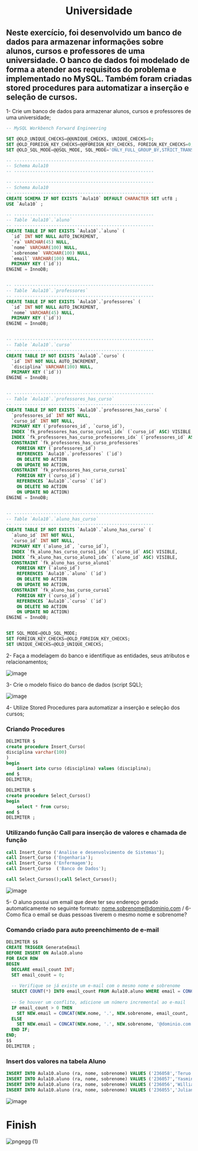 <h1 align="center"> Universidade </h1>

## Neste exercício, foi desenvolvido um banco de dados para armazenar informações sobre alunos, cursos e professores de uma universidade. O banco de dados foi modelado de forma a atender aos requisitos do problema e implementado no MySQL. Também foram criadas stored procedures para automatizar a inserção e seleção de cursos.

1- Crie um banco de dados para armazenar alunos, cursos e professores de uma
universidade;
```SQL
-- MySQL Workbench Forward Engineering

SET @OLD_UNIQUE_CHECKS=@@UNIQUE_CHECKS, UNIQUE_CHECKS=0;
SET @OLD_FOREIGN_KEY_CHECKS=@@FOREIGN_KEY_CHECKS, FOREIGN_KEY_CHECKS=0;
SET @OLD_SQL_MODE=@@SQL_MODE, SQL_MODE='ONLY_FULL_GROUP_BY,STRICT_TRANS_TABLES,NO_ZERO_IN_DATE,NO_ZERO_DATE,ERROR_FOR_DIVISION_BY_ZERO,NO_ENGINE_SUBSTITUTION';

-- -----------------------------------------------------
-- Schema Aula10
-- -----------------------------------------------------

-- -----------------------------------------------------
-- Schema Aula10
-- -----------------------------------------------------
CREATE SCHEMA IF NOT EXISTS `Aula10` DEFAULT CHARACTER SET utf8 ;
USE `Aula10` ;

-- -----------------------------------------------------
-- Table `Aula10`.`aluno`
-- -----------------------------------------------------
CREATE TABLE IF NOT EXISTS `Aula10`.`aluno` (
  `id` INT NOT NULL AUTO_INCREMENT,
  `ra` VARCHAR(45) NULL,
  `nome` VARCHAR(100) NULL,
  `sobrenome` VARCHAR(100) NULL,
  `email` VARCHAR(100) NULL,
  PRIMARY KEY (`id`))
ENGINE = InnoDB;


-- -----------------------------------------------------
-- Table `Aula10`.`professores`
-- -----------------------------------------------------
CREATE TABLE IF NOT EXISTS `Aula10`.`professores` (
  `id` INT NOT NULL AUTO_INCREMENT,
  `nome` VARCHAR(45) NULL,
  PRIMARY KEY (`id`))
ENGINE = InnoDB;


-- -----------------------------------------------------
-- Table `Aula10`.`curso`
-- -----------------------------------------------------
CREATE TABLE IF NOT EXISTS `Aula10`.`curso` (
  `id` INT NOT NULL AUTO_INCREMENT,
  `disciplina` VARCHAR(100) NULL,
  PRIMARY KEY (`id`))
ENGINE = InnoDB;


-- -----------------------------------------------------
-- Table `Aula10`.`professores_has_curso`
-- -----------------------------------------------------
CREATE TABLE IF NOT EXISTS `Aula10`.`professores_has_curso` (
  `professores_id` INT NOT NULL,
  `curso_id` INT NOT NULL,
  PRIMARY KEY (`professores_id`, `curso_id`),
  INDEX `fk_professores_has_curso_curso1_idx` (`curso_id` ASC) VISIBLE,
  INDEX `fk_professores_has_curso_professores_idx` (`professores_id` ASC) VISIBLE,
  CONSTRAINT `fk_professores_has_curso_professores`
    FOREIGN KEY (`professores_id`)
    REFERENCES `Aula10`.`professores` (`id`)
    ON DELETE NO ACTION
    ON UPDATE NO ACTION,
  CONSTRAINT `fk_professores_has_curso_curso1`
    FOREIGN KEY (`curso_id`)
    REFERENCES `Aula10`.`curso` (`id`)
    ON DELETE NO ACTION
    ON UPDATE NO ACTION)
ENGINE = InnoDB;


-- -----------------------------------------------------
-- Table `Aula10`.`aluno_has_curso`
-- -----------------------------------------------------
CREATE TABLE IF NOT EXISTS `Aula10`.`aluno_has_curso` (
  `aluno_id` INT NOT NULL,
  `curso_id` INT NOT NULL,
  PRIMARY KEY (`aluno_id`, `curso_id`),
  INDEX `fk_aluno_has_curso_curso1_idx` (`curso_id` ASC) VISIBLE,
  INDEX `fk_aluno_has_curso_aluno1_idx` (`aluno_id` ASC) VISIBLE,
  CONSTRAINT `fk_aluno_has_curso_aluno1`
    FOREIGN KEY (`aluno_id`)
    REFERENCES `Aula10`.`aluno` (`id`)
    ON DELETE NO ACTION
    ON UPDATE NO ACTION,
  CONSTRAINT `fk_aluno_has_curso_curso1`
    FOREIGN KEY (`curso_id`)
    REFERENCES `Aula10`.`curso` (`id`)
    ON DELETE NO ACTION
    ON UPDATE NO ACTION)
ENGINE = InnoDB;


SET SQL_MODE=@OLD_SQL_MODE;
SET FOREIGN_KEY_CHECKS=@OLD_FOREIGN_KEY_CHECKS;
SET UNIQUE_CHECKS=@OLD_UNIQUE_CHECKS;


```


2- Faça a modelagem do banco e identifique as entidades, seus atributos e relacionamentos;

![image](https://github.com/AndreFelipefer/Universidade/assets/129207232/0879a016-d5e7-4df8-b58d-8209b3664d03)

3- Crie o modelo físico do banco de dados (script SQL);


![image](https://github.com/AndreFelipefer/Universidade/assets/129207232/7aec1b88-d6ef-4a3b-996e-c2083ee66b22)



4- Utilize Stored Procedures para automatizar a inserção e seleção dos cursos;
### Criando Procedures
```SQL
DELIMITER $
create procedure Insert_Curso(
disciplina varchar(100)
)
begin 
	insert into curso (disciplina) values (disciplina);
end $
DELIMITER;
```
```SQL
DELIMITER $
create procedure Select_Cursos()
begin
	select * from curso;
end $
DELIMITER ;
```
### Utilizando função Call para inserção de valores e chamada de função
```SQL
call Insert_Curso ('Analise e desenvolvimento de Sistemas');
call Insert_Curso ('Engenharia');
call Insert_Curso ('Enfermagem');
call Insert_Curso  ('Banco de Dados');
```
```SQL
call Select_Cursos();call Select_Cursos();
```

![image](https://github.com/AndreFelipefer/Universidade/assets/129207232/e726c078-8c85-4ac0-8b1a-a52acdd9df2d)

5- O aluno possui um email que deve ter seu endereço gerado automaticamente no seguinte formato:
  nome.sobrenome@dominio.com / 6- Como fica o email se duas pessoas tiverem o mesmo nome e sobrenome?
###  Comando criado para auto preenchimento de e-mail
```SQL
DELIMITER $$
CREATE TRIGGER GenerateEmail
BEFORE INSERT ON Aula10.aluno
FOR EACH ROW
BEGIN
  DECLARE email_count INT;
  SET email_count = 0;
  
  -- Verifique se já existe um e-mail com o mesmo nome e sobrenome
  SELECT COUNT(*) INTO email_count FROM Aula10.aluno WHERE email = CONCAT(NEW.nome, '.', NEW.sobrenome, '@dominio.com');
  
  -- Se houver um conflito, adicione um número incremental ao e-mail
  IF email_count > 0 THEN
    SET NEW.email = CONCAT(NEW.nome, '.', NEW.sobrenome, email_count, '@dominio.com');
  ELSE
    SET NEW.email = CONCAT(NEW.nome, '.', NEW.sobrenome, '@dominio.com');
  END IF;
END;
$$
DELIMITER ;

```
### Insert dos valores na tabela Aluno
```SQL
INSERT INTO Aula10.aluno (ra, nome, sobrenome) VALUES ('236058','Teruo', 'Yamassaka');
INSERT INTO Aula10.aluno (ra, nome, sobrenome) VALUES ('236057','Yasmin', 'Braz');
INSERT INTO Aula10.aluno (ra, nome, sobrenome) VALUES ('236056','William', 'Santos');
INSERT INTO Aula10.aluno (ra, nome, sobrenome) VALUES ('236055','Juliana', 'Ferreira');
```
![image](https://github.com/AndreFelipefer/Universidade/assets/129207232/276b1a88-3854-4d7b-9ca4-ddcb2c80c207)

# Finish 

![pngegg (1)](https://github.com/AndreFelipefer/Universidade/assets/129207232/dbd943a3-83cf-43d8-bd7c-036675570b65)


